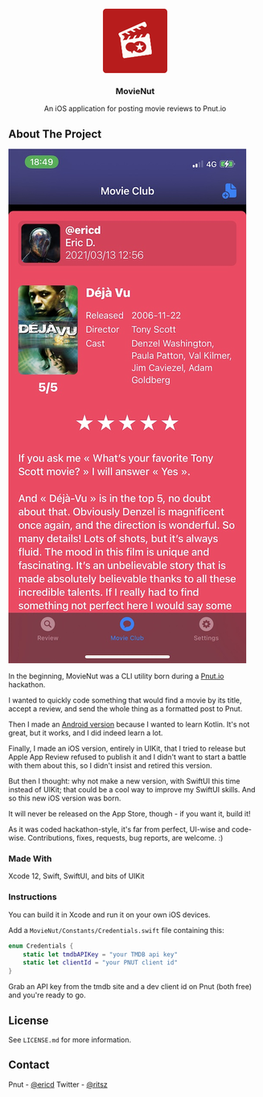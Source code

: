 <div id="top"></div>

<!-- PROJECT LOGO -->
<br />
<div align="center">
  <a href="https://github.com/ericdke/MovieNut">
    <img src="images/movienut_rounded.png" alt="Logo" width="128" height="128">
  </a>

<h3 align="center">MovieNut</h3>

  <p align="center">
    An iOS application for posting movie reviews to Pnut.io
    <br />
  </p>
</div>

<!-- ABOUT THE PROJECT -->
## About The Project

[![MovieNut][product-screenshot]](https://example.com)

In the beginning, MovieNut was a CLI utility born during a [Pnut.io](https://pnut.io/) hackathon. 

I wanted to quickly code something that would find a movie by its title, accept a review, and send the whole thing as a formatted post to Pnut.

Then I made an [Android version](https://pnut.io/apps/id/cm-Jnn2MRXyLpKDJ7RE0OWE49MBCGu4H) because I wanted to learn Kotlin. It's not great, but it works, and I did indeed learn a lot.

Finally, I made an iOS version, entirely in UIKit, that I tried to release but Apple App Review refused to publish it and I didn't want to start a battle with them about this, so I didn't insist and retired this version.

But then I thought: why not make a new version, with SwiftUI this time instead of UIKit; that could be a cool way to improve my SwiftUI skills. And so this new iOS version was born.

It will never be released on the App Store, though - if you want it, build it!

As it was coded hackathon-style, it's far from perfect, UI-wise and code-wise. Contributions, fixes, requests, bug reports, are welcome. :)


### Made With

Xcode 12, Swift, SwiftUI, and bits of UIKit


### Instructions

You can build it in Xcode and run it on your own iOS devices.

Add a `MovieNut/Constants/Credentials.swift` file containing this:

```swift
enum Credentials {
    static let tmdbAPIKey = "your TMDB api key"
    static let clientId = "your PNUT client id"
}
```

Grab an API key from the tmdb site and a dev client id on Pnut (both free) and you're ready to go.

<!-- LICENSE -->
## License

See `LICENSE.md` for more information.


<!-- CONTACT -->
## Contact

Pnut    - [@ericd](https://pnut.io/@ericd)
Twitter - [@ritsz](https://twitter.com/twitter_handle)

[product-screenshot]: /images/mnios.jpg
